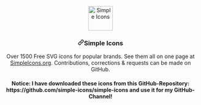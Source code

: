 <p align="center">
<a href="https://simpleicons.org/" target="_blank" rel="nofollow noopener noreferrer">
<img src="https://camo.githubusercontent.com/5ca2ca2bffbdb50cba5015bad01786e5efd0f0a7aeecb4e0d329e64ff00fac98/68747470733a2f2f73696d706c6569636f6e732e6f72672f69636f6e732f73696d706c6569636f6e732e737667" alt="Simple Icons" data-canonical-src="https://simpleicons.org/icons/simpleicons.svg" style="max-width:100%;" width="64" height="64">
</a>
</p>

<h3 align="center"><a id="user-content-simple-icons" class="anchor" aria-hidden="true" href="#simple-icons"><svg class="octicon octicon-link" viewBox="0 0 16 16" version="1.1" width="16" height="16" aria-hidden="true"><path fill-rule="evenodd" d="M7.775 3.275a.75.75 0 001.06 1.06l1.25-1.25a2 2 0 112.83 2.83l-2.5 2.5a2 2 0 01-2.83 0 .75.75 0 00-1.06 1.06 3.5 3.5 0 004.95 0l2.5-2.5a3.5 3.5 0 00-4.95-4.95l-1.25 1.25zm-4.69 9.64a2 2 0 010-2.83l2.5-2.5a2 2 0 012.83 0 .75.75 0 001.06-1.06 3.5 3.5 0 00-4.95 0l-2.5 2.5a3.5 3.5 0 004.95 4.95l1.25-1.25a.75.75 0 00-1.06-1.06l-1.25 1.25a2 2 0 01-2.83 0z"></path></svg></a>Simple Icons</h3>

<p align="center">
Over 1500 Free SVG icons for popular brands. See them all on one page at <a href="https://simpleicons.org" target="_blank" rel="nofollow noopener noreferrer">SimpleIcons.org</a>. Contributions, corrections &amp; requests can be made on GitHub.</p>


<h4 align="center">Notice: I have downloaded these icons from this GitHub-Repository: https://github.com/simple-icons/simple-icons and use it for my GitHub-Channel!
</h4>
